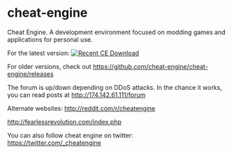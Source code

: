 # cheat-engine
Cheat Engine. A development environment focused on modding games and applications for personal use.


For the latest version:
[![Recent CE Download](./molumen-download-button-1-800px.png)](https://github.com/cheat-engine/cheat-engine/releases/download/6.7/CheatEngine67.exe)

For older versions, check out https://github.com/cheat-engine/cheat-engine/releases


The forum is up/down depending on DDoS attacks. In the chance it works, you can read posts at http://174.142.61.111/forum

Alternate websites:
http://reddit.com/r/cheatengine

http://fearlessrevolution.com/index.php

You can also follow cheat engine on twitter: https://twitter.com/_cheatengine
